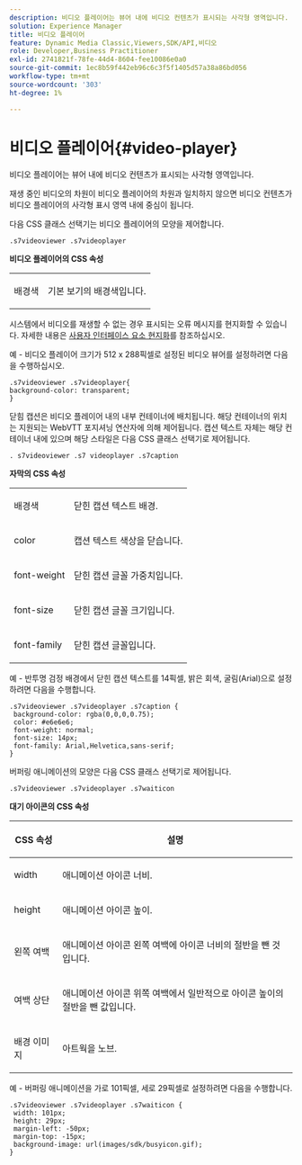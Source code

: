 ```yaml
---
description: 비디오 플레이어는 뷰어 내에 비디오 컨텐츠가 표시되는 사각형 영역입니다.
solution: Experience Manager
title: 비디오 플레이어
feature: Dynamic Media Classic,Viewers,SDK/API,비디오
role: Developer,Business Practitioner
exl-id: 2741821f-78fe-44d4-8604-fee10086e0a0
source-git-commit: 1ec8b59f442eb96c6c3f5f1405d57a38a86bd056
workflow-type: tm+mt
source-wordcount: '303'
ht-degree: 1%

---
```


# 비디오 플레이어{#video-player}

비디오 플레이어는 뷰어 내에 비디오 컨텐츠가 표시되는 사각형 영역입니다.

<!--<a id="section_061E550C1C1D4DB2BD663A898895B38C"></a>-->

재생 중인 비디오의 차원이 비디오 플레이어의 차원과 일치하지 않으면 비디오 컨텐츠가 비디오 플레이어의 사각형 표시 영역 내에 중심이 됩니다.

다음 CSS 클래스 선택기는 비디오 플레이어의 모양을 제어합니다.

```
.s7videoviewer .s7videoplayer
```

**비디오 플레이어의 CSS 속성**

<table id="table_C48C56E696304C9BAFEE71BA9EA9A174"> 
 <tbody> 
  <tr> 
   <td colname="col1"> <p> <span class="codeph"> 배경색  </span> </p> </td> 
   <td colname="col2"> <p>기본 보기의 배경색입니다. </p> </td> 
  </tr> 
 </tbody> 
</table>

시스템에서 비디오를 재생할 수 없는 경우 표시되는 오류 메시지를 현지화할 수 있습니다. 자세한 내용은 [사용자 인터페이스 요소 현지화](../../../c-html5-s7-aem-asset-viewers/c-html5-video-reference/r-html5-video-viewer-20-localization.md#concept-1d5ca2d8480f4064a51eddba13940aad)를 참조하십시오.

예 - 비디오 플레이어 크기가 512 x 288픽셀로 설정된 비디오 뷰어를 설정하려면 다음을 수행하십시오.

```
.s7videoviewer .s7videoplayer{ 
background-color: transparent; 
}
```

닫힘 캡션은 비디오 플레이어 내의 내부 컨테이너에 배치됩니다. 해당 컨테이너의 위치는 지원되는 WebVTT 포지셔닝 연산자에 의해 제어됩니다. 캡션 텍스트 자체는 해당 컨테이너 내에 있으며 해당 스타일은 다음 CSS 클래스 선택기로 제어됩니다.

`. s7videoviewer .s7 videoplayer .s7caption`

**자막의 CSS 속성**

<table id="table_960E0D4FB91748FF9FC73C925B81879C"> 
 <tbody> 
  <tr> 
   <td colname="col1"> <p> <span class="codeph"> 배경색  </span> </p> </td> 
   <td colname="col2"> <p>닫힌 캡션 텍스트 배경. </p> </td> 
  </tr> 
  <tr> 
   <td colname="col1"> <p> <span class="codeph"> color </span> </p> </td> 
   <td colname="col2"> <p>캡션 텍스트 색상을 닫습니다. </p> </td> 
  </tr> 
  <tr> 
   <td colname="col1"> <p> <span class="codeph"> font-weight  </span> </p> </td> 
   <td colname="col2"> <p> 닫힌 캡션 글꼴 가중치입니다. </p> </td> 
  </tr> 
  <tr> 
   <td colname="col1"> <p> <span class="codeph"> font-size  </span> </p> </td> 
   <td colname="col2"> <p> 닫힌 캡션 글꼴 크기입니다. </p> </td> 
  </tr> 
  <tr> 
   <td colname="col1"> <p> <span class="codeph"> font-family  </span> </p> </td> 
   <td colname="col2"> <p>닫힌 캡션 글꼴입니다. </p> </td> 
  </tr> 
 </tbody> 
</table>

예 - 반투명 검정 배경에서 닫힌 캡션 텍스트를 14픽셀, 밝은 회색, 굴림(Arial)으로 설정하려면 다음을 수행합니다.

```
.s7videoviewer .s7videoplayer .s7caption { 
 background-color: rgba(0,0,0,0.75); 
 color: #e6e6e6; 
 font-weight: normal; 
 font-size: 14px; 
 font-family: Arial,Helvetica,sans-serif; 
}
```

버퍼링 애니메이션의 모양은 다음 CSS 클래스 선택기로 제어됩니다.

```
.s7videoviewer .s7videoplayer .s7waiticon
```

**대기 아이콘의 CSS 속성**

<table id="table_8DB41A0FF2A746F78B763564C4F3EBE0"> 
 <thead> 
  <tr> 
   <th colname="col1" class="entry"> <p>CSS 속성 </p> </th> 
   <th colname="col2" class="entry"> <p>설명 </p> </th> 
  </tr> 
 </thead>
 <tbody> 
  <tr> 
   <td colname="col1"> <p> <span class="codeph"> width </span> </p> </td> 
   <td colname="col2"> <p> 애니메이션 아이콘 너비. </p> </td> 
  </tr> 
  <tr> 
   <td colname="col1"> <p> <span class="codeph"> height </span> </p> </td> 
   <td colname="col2"> <p> 애니메이션 아이콘 높이. </p> </td> 
  </tr> 
  <tr> 
   <td colname="col1"> <p> <span class="codeph"> 왼쪽 여백  </span> </p> </td> 
   <td colname="col2"> <p> 애니메이션 아이콘 왼쪽 여백에 아이콘 너비의 절반을 뺀 것입니다. </p> </td> 
  </tr> 
  <tr> 
   <td colname="col1"> <p> <span class="codeph"> 여백 상단  </span> </p> </td> 
   <td colname="col2"> <p> 애니메이션 아이콘 위쪽 여백에서 일반적으로 아이콘 높이의 절반을 뺀 값입니다. </p> </td> 
  </tr> 
  <tr> 
   <td colname="col1"> <p> <span class="codeph"> 배경 이미지  </span> </p> </td> 
   <td colname="col2"> <p> 아트웍을 노브. </p> </td> 
  </tr> 
 </tbody> 
</table>

예 - 버퍼링 애니메이션을 가로 101픽셀, 세로 29픽셀로 설정하려면 다음을 수행합니다.

```
.s7videoviewer .s7videoplayer .s7waiticon { 
 width: 101px; 
 height: 29px; 
 margin-left: -50px; 
 margin-top: -15px; 
 background-image: url(images/sdk/busyicon.gif); 
}
```
